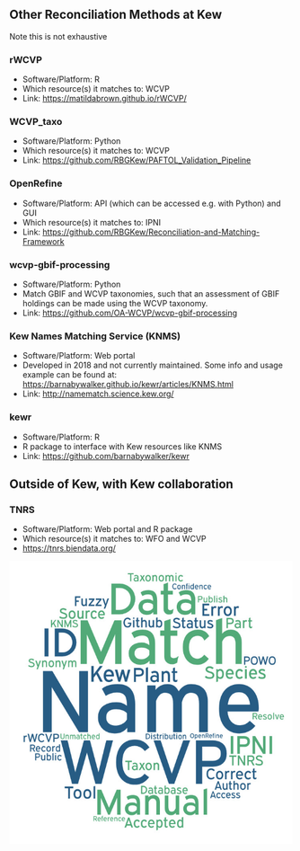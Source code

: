 ## Other Reconciliation Methods at Kew

Note this is not exhaustive

### rWCVP
- Software/Platform: R
- Which resource(s) it matches to: WCVP
- Link: https://matildabrown.github.io/rWCVP/

### WCVP_taxo
- Software/Platform: Python
- Which resource(s) it matches to: WCVP
- Link: https://github.com/RBGKew/PAFTOL_Validation_Pipeline

### OpenRefine
- Software/Platform: API (which can be accessed e.g. with Python) and GUI
- Which resource(s) it matches to: IPNI
- Link: https://github.com/RBGKew/Reconciliation-and-Matching-Framework


### wcvp-gbif-processing
- Software/Platform: Python
- Match GBIF and WCVP taxonomies, such that an assessment of GBIF holdings can be made using the WCVP taxonomy.
- Link: https://github.com/OA-WCVP/wcvp-gbif-processing

### Kew Names Matching Service (KNMS) 
- Software/Platform: Web portal
- Developed in 2018 and not currently maintained. Some info and usage example can be found at: https://barnabywalker.github.io/kewr/articles/KNMS.html
- Link: http://namematch.science.kew.org/ 

### kewr 
- Software/Platform: R
- R package to interface with Kew resources like KNMS 
- Link: https://github.com/barnabywalker/kewr 

## Outside of Kew, with Kew collaboration
### TNRS
- Software/Platform: Web portal and R package
- Which resource(s) it matches to: WFO and WCVP
- https://tnrs.biendata.org/

![resolution_word_cloud.jpeg](figs/resolution_word_cloud.jpeg)

